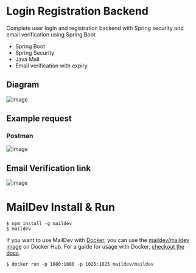 # Login Registration Backend
Complete user login and registration backend with Spring security and email verification using Spring Boot

* Spring Boot
* Spring Security
* Java Mail
* Email verification with expiry

## Diagram

![image](https://user-images.githubusercontent.com/62093484/138750399-ef8a511b-3660-4055-9545-72d52998de63.png)


## Example request

### Postman

![image](https://user-images.githubusercontent.com/62093484/138751696-323e23de-7dd3-42ad-b31d-96612c805398.png)


## Email Verification link

![image](https://user-images.githubusercontent.com/62093484/138761752-5e94575f-7a51-4775-8961-3730764c487c.png)

# MailDev Install & Run

```
$ npm install -g maildev
$ maildev
```

If you want to use MailDev with [Docker](https://www.docker.com/), you can use the [maildev/maildev image](https://hub.docker.com/r/maildev/maildev) on Docker Hub. For a guide for usage with Docker, [checkout the docs](https://github.com/maildev/maildev/blob/master/docs/docker.md).

```
$ docker run -p 1080:1080 -p 1025:1025 maildev/maildev
```
